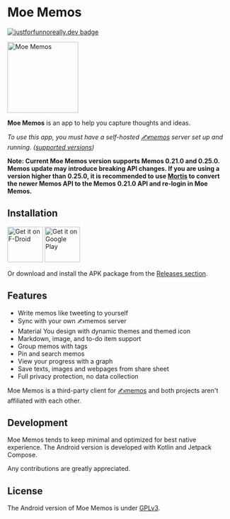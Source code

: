 # Moe Memos

[![justforfunnoreally.dev badge](https://img.shields.io/badge/justforfunnoreally-dev-9ff)](https://justforfunnoreally.dev)

<img alt="Moe Memos" src="https://memos.moe/memos.png" width="160" height="160" />

**Moe Memos** is an app to help you capture thoughts and ideas.

*To use this app, you must have a self-hosted [✍️memos](https://github.com/usememos/memos) server set up and running. ([supported versions](https://memos.moe/memos/))*

**Note: Current Moe Memos version supports Memos 0.21.0 and 0.25.0. Memos update may introduce breaking API changes. If you are using a version higher than 0.25.0, it is recommended to use [Mortis](https://github.com/mudkipme/mortis) to convert the newer Memos API to the Memos 0.21.0 API and re-login in Moe Memos.**

## Installation

[<img src="https://fdroid.gitlab.io/artwork/badge/get-it-on.png"
     alt="Get it on F-Droid"
     height="80">](https://f-droid.org/packages/me.mudkip.moememos/)
[<img src="https://play.google.com/intl/en_us/badges/images/generic/en-play-badge.png"
     alt="Get it on Google Play"
     height="80">](https://play.google.com/store/apps/details?id=me.mudkip.moememos)

Or download and install the APK package from the [Releases section](https://github.com/mudkipme/MoeMemosAndroid/releases/latest).

## Features

- Write memos like tweeting to yourself
- Sync with your own ✍️memos server
- Material You design with dynamic themes and themed icon
- Markdown, image, and to-do item support
- Group memos with tags
- Pin and search memos
- View your progress with a graph
- Save texts, images and webpages from share sheet
- Full privacy protection, no data collection

Moe Memos is a third-party client for [✍️memos](https://github.com/usememos/memos) and both projects aren't affiliated with each other.

## Development

Moe Memos tends to keep minimal and optimized for best native experience. The Android version is developed with Kotlin and Jetpack Compose.

Any contributions are greatly appreciated.

## License

The Android version of Moe Memos is under [GPLv3](LICENSE).
